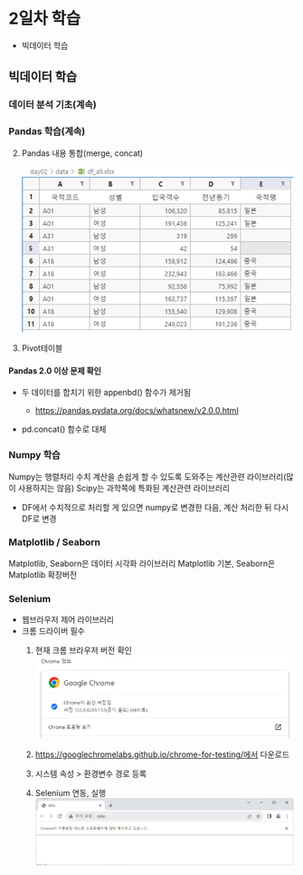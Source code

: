 # 2일차 학습
- 빅데이터 학습

## 빅데이터 학습

### 데이터 분석 기초(계속)

 ### Pandas 학습(계속)

2. Pandas 내용 통합(merge, concat)

    ![concat결과](https://github.com/hyanyul/python-analysis-2024/blob/main/images/pa02.png?raw=true)

3. Pivot테이블

#### Pandas 2.0 이상 문제 확인
- 두 데이터를 합치기 위한 appenbd() 함수가 제거됨
    - https://pandas.pydata.org/docs/whatsnew/v2.0.0.html

- pd.concat() 함수로 대체

### Numpy 학습
Numpy는 행렬처리 수치 계산을 손쉽게 할 수 있도록 도와주는 계산관련 라이브러리(많이 사용하지는 않음)
Scipy는 과학쪽에 특화된 계산관련 라이브러리
- DF에서 수치적으로 처리할 게 있으면 numpy로 변경한 다음, 계산 처리한 뒤 다시 DF로 변경

### Matplotlib / Seaborn
Matplotlib, Seaborn은 데이터 시각화 라이브러리
Matplotlib 기본, Seaborn은 Matplotlib 확장버전

### Selenium
- 웹브라우저 제어 라이브러리
- 크롬 드라이버 필수
    1. 현재 크롬 브라우저 버전 확인
    ![크롬 버전 확인](https://github.com/hyanyul/python-analysis-2024/blob/main/images/pa03.png?raw=true)
    
    2. https://googlechromelabs.github.io/chrome-for-testing/에서 다운로드
    3. 시스템 속성 > 환경변수 경로 등록
    4. Selenium 연동, 실행
    ![셀레니움 연동](https://github.com/hyanyul/python-analysis-2024/blob/main/images/pa04.png?raw=true)